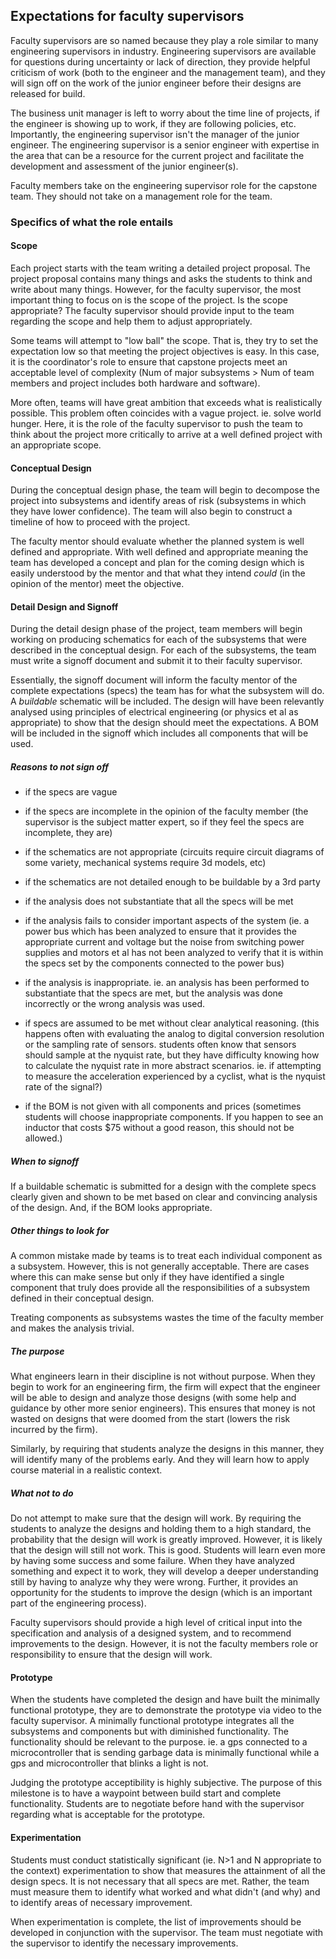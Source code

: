 
## Expectations for faculty supervisors

Faculty supervisors are so named because they play a role similar to many engineering supervisors in industry. Engineering supervisors are available for questions during uncertainty or lack of direction, they provide helpful criticism of work (both to the engineer and the management team), and they will sign off on the work of the junior engineer before their designs are released for build.

The business unit manager is left to worry about the time line of projects, if the engineer is showing up to work, if they are following policies, etc. Importantly, the engineering supervisor isn't the manager of the junior engineer. The engineering supervisor is a senior engineer with expertise in the area that can be a resource for the current project and facilitate the development and assessment of the junior engineer(s). 

Faculty members take on the engineering supervisor role for the capstone team. They should not take on a management role for the team. 

### Specifics of what the role entails

#### Scope

Each project starts with the team writing a detailed project proposal. The project proposal contains many things and asks the students to think and write about many things. However, for the faculty supervisor, the most important thing to focus on is the scope of the project. Is the scope appropriate? The faculty supervisor should provide input to the team regarding the scope and help them to adjust appropriately. 

Some teams will attempt to "low ball" the scope. That is, they try to set the expectation low so that meeting the project objectives is easy. In this case, it is the coordinator's role to ensure that capstone projects meet an acceptable level of complexity (Num of major subsystems > Num of team members and project includes both hardware and software). 

More often, teams will have great ambition that exceeds what is realistically possible. This problem often coincides with a vague project. ie. solve world hunger. Here, it is the role of the faculty supervisor to push the team to think about the project more critically to arrive at a well defined project with an appropriate scope. 

#### Conceptual Design

During the conceptual design phase, the team will begin to decompose the project into subsystems and identify areas of risk (subsystems in which they have lower confidence).  The team will also begin to construct a timeline of how to proceed with the project. 

The faculty mentor should evaluate whether the planned system is well defined and appropriate. With well defined and appropriate meaning the team has developed a concept and plan for the coming design which is easily understood by the mentor and that what they intend *could* (in the opinion of the mentor) meet the objective.

#### Detail Design and Signoff 

During the detail design phase of the project, team members will begin working on producing schematics for each of the subsystems that were described in the conceptual design. For each of the subsystems, the team must write a signoff document and submit it to their faculty supervisor. 

Essentially, the signoff document will inform the faculty mentor of the complete expectations (specs) the team has for what the subsystem will do. A *buildable* schematic will be included. The design will have been relevantly analysed using principles of electrical engineering (or physics et al as appropriate) to show that the design should meet the expectations. A BOM will be included in the signoff which includes all components that will be used.

##### Reasons to not sign off

- if the specs are vague
- if the specs are incomplete in the opinion of the faculty member (the supervisor is the subject matter expert, so if they feel the specs are incomplete, they are)
  
- if the schematics are not appropriate (circuits require circuit diagrams of some variety, mechanical systems require 3d models, etc)
- if the schematics are not detailed enough to be buildable by a 3rd party
  
- if the analysis does not substantiate that all the specs will be met
- if the analysis fails to consider important aspects of the system (ie. a power bus which has been analyzed to ensure that it provides the appropriate current and voltage but the noise from switching power supplies and motors et al has not been analyzed to verify that it is within the specs set by the components connected to the power bus)
- if the analysis is inappropriate. ie. an analysis has been performed to substantiate that the specs are met, but the analysis was done incorrectly or the wrong analysis was used. 
  
- if specs are assumed to be met without clear analytical reasoning. (this happens often with evaluating the analog to digital conversion resolution or the sampling rate of sensors. students often know that sensors should sample at the nyquist rate, but they have difficulty knowing how to calculate the nyquist rate in more abstract scenarios. ie. if attempting to measure the acceleration experienced by a cyclist, what is the nyquist rate of the signal?)
  
- if the BOM is not given with all components and prices (sometimes students will choose inappropriate components. If you happen to see an inductor that costs $75 without a good reason, this should not be allowed.)

##### When to signoff
If a buildable schematic is submitted for a design with the complete specs clearly given and shown to be met based on clear and convincing analysis of the design. And, if the BOM looks appropriate. 

##### Other things to look for
A common mistake made by teams is to treat each individual component as a subsystem. However, this is not generally acceptable. There are cases where this can make sense but only if they have identified a single component that truly does provide all the responsibilities of a subsystem defined in their conceptual design.

Treating components as subsystems wastes the time of the faculty member and makes the analysis trivial.


##### The purpose
What engineers learn in their discipline is not without purpose. When they begin to work for an engineering firm, the firm will expect that the engineer will be able to design and analyze those designs (with some help and guidance by other more senior engineers). This ensures that money is not wasted on designs that were doomed from the start (lowers the risk incurred by the firm).

Similarly, by requiring that students analyze the designs in this manner, they will identify many of the problems early. And they will learn how to apply course material in a realistic context. 

##### What not to do
Do not attempt to make sure that the design will work. By requiring the students to analyze the designs and holding them to a high standard, the probability that the design will work is greatly improved. However, it is likely that the design will still not work. This is good. Students will learn even more by having some success and some failure. When they have analyzed something and expect it to work, they will develop a deeper understanding still by having to analyze why they were wrong. Further, it provides an opportunity for the students to improve the design (which is an important part of the engineering process). 

Faculty supervisors should provide a high level of critical input into the specification and analysis of a designed system, and to recommend improvements to the design. However, it is not the faculty members role or responsibility to ensure that the design will work. 

#### Prototype 
When the students have completed the design and have built the minimally functional prototype, they are to demonstrate the prototype via video to the faculty supervisor. A minimally functional prototype integrates all the subsystems and components but with diminished functionality. The functionality should be relevant to the purpose. ie. a gps connected to a microcontroller that is sending garbage data is minimally functional while a gps and microcontroller that blinks a light is not.

Judging the prototype acceptibility is highly subjective. The purpose of this milestone is to have a waypoint between build start and complete functionality. Students are to negotiate before hand with the supervisor regarding what is acceptable for the prototype.

#### Experimentation
Students must conduct statistically significant (ie. N>1 and N appropriate to the context) experimentation to show that measures the attainment of all the design specs. It is not necessary that all specs are met. Rather, the team must measure them to identify what worked and what didn't (and why) and to identify areas of necessary improvement. 

When experimentation is complete, the list of improvements should be developed in conjunction with the supervisor. The team must negotiate with the supervisor to identify the necessary improvements. 
